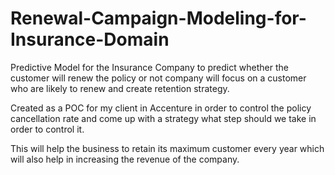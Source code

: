# Renewal-Campaign-Modeling-for-Insurance-Domain

Predictive Model for the Insurance Company to predict whether the customer will renew the policy or not company will focus on a customer who are likely to renew
and create retention strategy.

Created as a POC for my client in Accenture in order to control the policy cancellation rate and come up with a strategy what step should we take in order to 
control it.

This will help the business to retain its maximum customer every year which will also help in increasing the revenue of the company.
